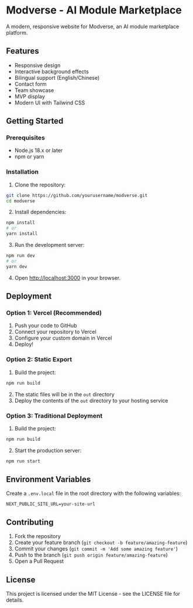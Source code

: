 # Modverse - AI Module Marketplace

A modern, responsive website for Modverse, an AI module marketplace platform.

## Features

- Responsive design
- Interactive background effects
- Bilingual support (English/Chinese)
- Contact form
- Team showcase
- MVP display
- Modern UI with Tailwind CSS

## Getting Started

### Prerequisites

- Node.js 18.x or later
- npm or yarn

### Installation

1. Clone the repository:
```bash
git clone https://github.com/yourusername/modverse.git
cd modverse
```

2. Install dependencies:
```bash
npm install
# or
yarn install
```

3. Run the development server:
```bash
npm run dev
# or
yarn dev
```

4. Open [http://localhost:3000](http://localhost:3000) in your browser.

## Deployment

### Option 1: Vercel (Recommended)

1. Push your code to GitHub
2. Connect your repository to Vercel
3. Configure your custom domain in Vercel
4. Deploy!

### Option 2: Static Export

1. Build the project:
```bash
npm run build
```

2. The static files will be in the `out` directory
3. Deploy the contents of the `out` directory to your hosting service

### Option 3: Traditional Deployment

1. Build the project:
```bash
npm run build
```

2. Start the production server:
```bash
npm run start
```

## Environment Variables

Create a `.env.local` file in the root directory with the following variables:

```env
NEXT_PUBLIC_SITE_URL=your-site-url
```

## Contributing

1. Fork the repository
2. Create your feature branch (`git checkout -b feature/amazing-feature`)
3. Commit your changes (`git commit -m 'Add some amazing feature'`)
4. Push to the branch (`git push origin feature/amazing-feature`)
5. Open a Pull Request

## License

This project is licensed under the MIT License - see the LICENSE file for details. 